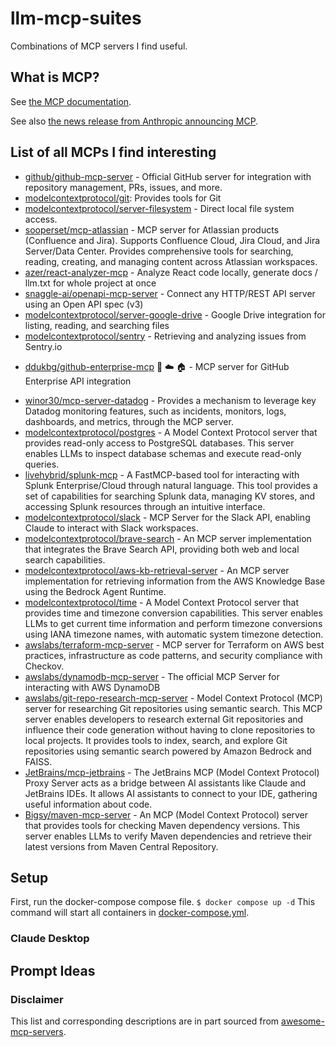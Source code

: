 # llm-mcp-suites
Combinations of MCP servers I find useful.

## What is MCP?
See [the MCP documentation](https://modelcontextprotocol.io/introduction).

See also [the news release from Anthropic announcing MCP](https://www.anthropic.com/news/model-context-protocol).

## List of all MCPs I find interesting

* [github/github-mcp-server](https://github.com/github/github-mcp-server) - Official GitHub server for integration with repository management, PRs, issues, and more.
* [modelcontextprotocol/git](https://github.com/modelcontextprotocol/servers/tree/main/src/git): Provides tools for Git
* [modelcontextprotocol/server-filesystem](https://github.com/modelcontextprotocol/servers/tree/main/src/filesystem) - Direct local file system access.
* [sooperset/mcp-atlassian](https://github.com/sooperset/mcp-atlassian) - MCP server for Atlassian products (Confluence and Jira). Supports Confluence Cloud, Jira Cloud, and Jira Server/Data Center. Provides comprehensive tools for searching, reading, creating, and managing content across Atlassian workspaces.
* [azer/react-analyzer-mcp](https://github.com/azer/react-analyzer-mcp) - Analyze React code locally, generate docs / llm.txt for whole project at once
* [snaggle-ai/openapi-mcp-server](https://github.com/snaggle-ai/openapi-mcp-server) - Connect any HTTP/REST API server using an Open API spec (v3)
* [modelcontextprotocol/server-google-drive](https://github.com/modelcontextprotocol/servers/tree/main/src/gdrive) - Google Drive integration for listing, reading, and searching files
* [modelcontextprotocol/sentry](https://github.com/modelcontextprotocol/servers/tree/main/src/sentry) - Retrieving and analyzing issues from Sentry.io
- [ddukbg/github-enterprise-mcp](https://github.com/ddukbg/github-enterprise-mcp) 📇 ☁️ 🏠 - MCP server for GitHub Enterprise API integration
* [winor30/mcp-server-datadog](https://github.com/winor30/mcp-server-datadog) - Provides a mechanism to leverage key Datadog monitoring features, such as incidents, monitors, logs, dashboards, and metrics, through the MCP server.
* [modelcontextprotocol/postgres](https://github.com/modelcontextprotocol/servers/tree/main/src/postgres) - A Model Context Protocol server that provides read-only access to PostgreSQL databases. This server enables LLMs to inspect database schemas and execute read-only queries.
* [livehybrid/splunk-mcp](https://github.com/livehybrid/splunk-mcp) - A FastMCP-based tool for interacting with Splunk Enterprise/Cloud through natural language. This tool provides a set of capabilities for searching Splunk data, managing KV stores, and accessing Splunk resources through an intuitive interface.
* [modelcontextprotocol/slack](https://github.com/modelcontextprotocol/servers/tree/main/src/slack) - MCP Server for the Slack API, enabling Claude to interact with Slack workspaces.
* [modelcontextprotocol/brave-search](https://github.com/modelcontextprotocol/servers/tree/main/src/brave-search) - An MCP server implementation that integrates the Brave Search API, providing both web and local search capabilities.
* [modelcontextprotocol/aws-kb-retrieval-server](https://github.com/modelcontextprotocol/servers/tree/main/src/aws-kb-retrieval-server) - An MCP server implementation for retrieving information from the AWS Knowledge Base using the Bedrock Agent Runtime.
* [modelcontextprotocol/time](https://github.com/modelcontextprotocol/servers/tree/main/src/time) - A Model Context Protocol server that provides time and timezone conversion capabilities. This server enables LLMs to get current time information and perform timezone conversions using IANA timezone names, with automatic system timezone detection.
* [awslabs/terraform-mcp-server](https://github.com/awslabs/mcp/tree/main/src/terraform-mcp-server) - MCP server for Terraform on AWS best practices, infrastructure as code patterns, and security compliance with Checkov.
* [awslabs/dynamodb-mcp-server](https://github.com/awslabs/mcp/blob/main/src/dynamodb-mcp-server/README.md) - The official MCP Server for interacting with AWS DynamoDB
* [awslabs/git-repo-research-mcp-server](https://github.com/awslabs/mcp/tree/main/src/git-repo-research-mcp-server) - Model Context Protocol (MCP) server for researching Git repositories using semantic search. This MCP server enables developers to research external Git repositories and influence their code generation without having to clone repositories to local projects. It provides tools to index, search, and explore Git repositories using semantic search powered by Amazon Bedrock and FAISS.
* [JetBrains/mcp-jetbrains](https://github.com/JetBrains/mcp-jetbrains) - The JetBrains MCP (Model Context Protocol) Proxy Server acts as a bridge between AI assistants like Claude and JetBrains IDEs. It allows AI assistants to connect to your IDE, gathering useful information about code.
* [Bigsy/maven-mcp-server](https://github.com/Bigsy/maven-mcp-server) - An MCP (Model Context Protocol) server that provides tools for checking Maven dependency versions. This server enables LLMs to verify Maven dependencies and retrieve their latest versions from Maven Central Repository.

## Setup
First, run the docker-compose compose file.
`$ docker compose up -d`
This command will start all containers in [docker-compose.yml](./docker-compose.yml).

### Claude Desktop

### 

## Prompt Ideas

### Disclaimer
This list and corresponding descriptions are in part sourced from 
[awesome-mcp-servers](https://github.com/punkpeye/awesome-mcp-servers).
